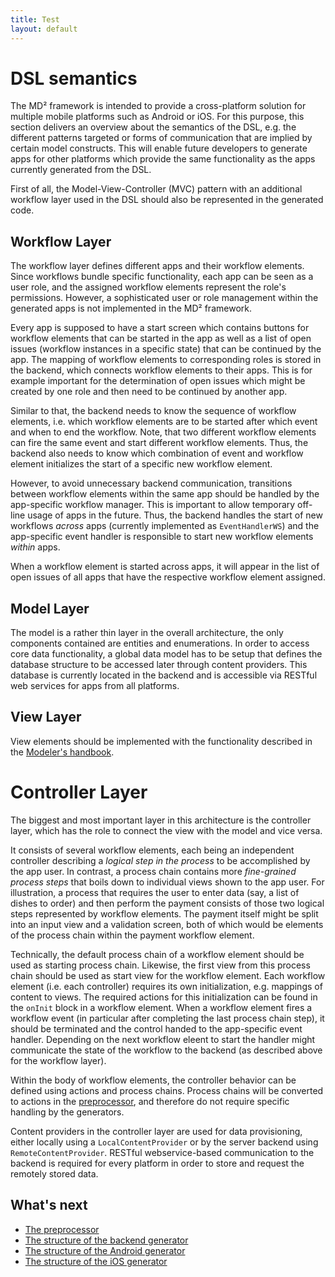 ```yaml
---
title: Test
layout: default
---
```


# DSL semantics

The MD² framework is intended to provide a cross-platform solution for multiple mobile platforms such as Android or iOS.
For this purpose, this section delivers an overview about the semantics of the DSL, e.g. the different patterns targeted or forms of communication that are implied by certain model constructs.
This will enable future developers to generate apps for other platforms which provide the same functionality as the apps currently generated from the DSL.

First of all, the Model-View-Controller (MVC) pattern with an additional workflow layer used in the DSL should also be represented in the generated code.

## Workflow Layer
The workflow layer defines different apps and their workflow elements.
Since workflows bundle specific functionality, each app can be seen as a user role, and the assigned workflow elements represent the role's permissions.
However, a sophisticated user or role management within the generated apps is not implemented in the MD² framework.

Every app is supposed to have a start screen which contains buttons for workflow elements that can be started in the app as well as a list of open issues (workflow instances in a specific state) that can be continued by the app.
The mapping of workflow elements to corresponding roles is stored in the backend, which connects workflow elements to their apps.
This is for example important for the determination of open issues which might be created by one role and then need to be continued by another app.

Similar to that, the backend needs to know the sequence of workflow elements, i.e. which workflow elements are to be started after which event and when to end the workflow.
Note, that two different workflow elements can fire the same event and start different workflow elements.
Thus, the backend also needs to know which combination of event and workflow element initializes the start of a specific new workflow element.

However, to avoid unnecessary backend communication, transitions between workflow elements within the same app should be handled by the app-specific workflow manager.
This is important to allow temporary off-line usage of apps in the future.
Thus, the backend handles the start of new workflows *across* apps (currently implemented as `EventHandlerWS`) and the app-specific event handler is responsible to start new workflow elements *within* apps.

When a workflow element is started across apps, it will appear in the list of open issues of all apps that have the respective workflow element assigned.

## Model Layer
The model is a rather thin layer in the overall architecture, the only components contained are entities and enumerations.
In order to access core data functionality, a global data model has to be setup that defines the database structure to be accessed later through content providers.
This database is currently located in the backend and is accessible via RESTful web services for apps from all platforms.

## View Layer
View elements should be implemented with the functionality described in the [Modeler's handbook](510_introduction-modeler.html).

# Controller Layer
The biggest and most important layer in this architecture is the controller layer, which has the role to connect the view with the model and vice versa.

It consists of several workflow elements, each being an independent controller describing a *logical step in the process* to be accomplished by the app user.
In contrast, a process chain contains more *fine-grained process steps* that boils down to individual views shown to the app user.
For illustration, a process that requires the user to enter data (say, a list of dishes to order) and then perform the payment consists of those two logical steps represented by workflow elements.
The payment itself might be split into an input view and a validation screen, both of which would be elements of the process chain within the payment workflow element.

Technically, the default process chain of a workflow element should be used as starting process chain.
Likewise, the first view from this process chain should be used as start view for the workflow element.
Each workflow element (i.e. each controller) requires its own initialization, e.g. mappings of content to views.
The required actions for this initialization can be found in the `onInit` block in a workflow element.
When a workflow element fires a workflow event (in particular after completing the last process chain step), it should be terminated and the control handed to the app-specific event handler.
Depending on the next workflow eleent to start the handler might communicate the state of the workflow to the backend (as described above for the workflow layer).

Within the body of workflow elements, the controller behavior can be defined using actions and process chains.
Process chains will be converted to actions in the [preprocessor](050_preprocessor.html), and therefore do not require specific handling by the generators.

Content providers in the controller layer are used for data provisioning, either locally using a `LocalContentProvider` or by the server backend using `RemoteContentProvider`.
RESTful webservice-based communication to the backend is required for every platform in order to store and request the remotely stored data.

## What's next
* [The preprocessor](050_preprocessor.html)
* [The structure of the backend generator](060_backend-generator.html)
* [The structure of the Android generator](070_android-generator.html)
* [The structure of the iOS generator](080_ios-generator.html)
